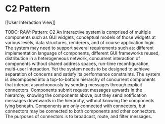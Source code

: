 # C2 Pattern
[[User Interaction View]]

TODO: RAW: Pattern: C2
An interactive system is comprised of multiple components such as GUI widgets, conceptual
models of those widgets at various levels, data structures, renderers, and of course application
logic. The system may need to support several requirements such as: different implementation language of components, different GUI frameworks reused, distribution in a heterogeneous
network, concurrent interaction of components without shared address spaces, run-time reconfiguration, multi-user interaction. Yet the system needs to be designed to achieve separation of
concerns and satisfy its performance constraints.
The system is decomposed into a top-to-bottom hierarchy of concurrent components that interact
asynchronously by sending messages through explicit connectors. Components submit request
messages upwards in the hierarchy, knowing the components above, but they send notification
messages downwards in the hierarchy, without knowing the components lying beneath. Components are only connected with connectors, but connectors may be connected to both components
and other connectors. The purposes of connectors is to broadcast, route, and filter messages.
